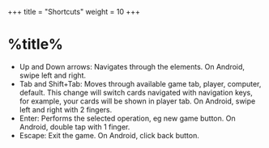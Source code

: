 +++
title = "Shortcuts"
weight = 10
+++
# %title%
- Up and Down arrows: Navigates through the elements. On Android, swipe left and right.
- Tab and Shift+Tab: Moves through available game tab, player, computer, default. This change will switch cards navigated with navigation keys, for example, your cards will be shown in player tab. On Android, swipe left and right with 2 fingers.
- Enter: Performs the selected operation, eg new game button. On Android, double tap with 1 finger.
- Escape: Exit the game. On Android, click back button.
